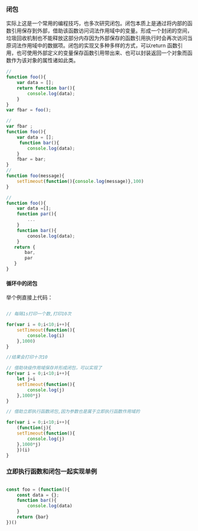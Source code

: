 ### 闭包

实际上这是一个常用的编程技巧，也多次研究闭包。闭包本质上是通过将内部的函数引用保存到外部，借助该函数访问词法作用域中的变量。形成一个封闭的空间，垃圾回收机制也不能释放这部分内存因为外部保存的函数引用执行时会再次访问当原词法作用域中的数据项。闭包的实现又多种多样的方式，可以return 函数引用，也可使用外部定义的变量保存函数引用带出来、也可以封装返回一个对象而函数作为该对象的属性诸如此类。

```javascript
// 
function foo(){
    var data = [];
    return function bar(){
        console.log(data);
    }
}
var fbar = foo();

//
var fbar ;
function foo(){
    var data = [];
     function bar(){
        console.log(data);
    }
    fbar = bar;
}
//
function foo(message){
    setTimeout(function(){console.log(message)},100)
}

//
function foo(){
    var data =[];
    function par(){
        ...
    }
    function bar(){
        conosle.log(data);
    }
   return {
       bar,
       par
   }
}
```

 #### 循环中的闭包

举个例直接上代码：

 

```javascript

// 每隔1s打印一个数,打印10次

for(var i = 0;i<10;i++){
    setTimeout(function(){
        console.log(i)
    },1000)
}

//结果会打印十次10

// 借助块级作用域保存并形成闭包，可以实现了
for(var i = 0;i<10;i++){
    let j=i
    setTimeout(function(){
        console.log(j)
    },1000*j)
}

// 借助立即执行函数闭包,因为参数也是属于立即执行函数作用域的

for(var i = 0;i<10;i++){
    (function(j){
    setTimeout(function(){
        console.log(j)
    },1000*j)
    })(i)
}

```

### 立即执行函数和闭包一起实现单例

 

```javascript

const foo = (function(){
    const data = {};
    function bar(){
        console.log(data)
    }
    return {bar}
})()

```

